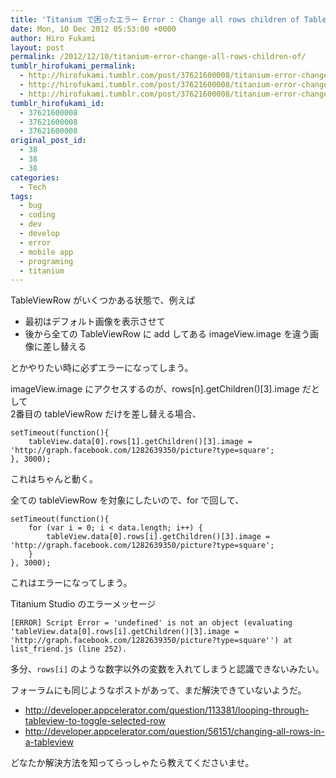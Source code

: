 ```yaml
---
title: 'Titanium で困ったエラー Error : Change all rows children of TableView'
date: Mon, 10 Dec 2012 05:53:00 +0000
author: Hiro Fukami
layout: post
permalink: /2012/12/10/titanium-error-change-all-rows-children-of/
tumblr_hirofukami_permalink:
  - http://hirofukami.tumblr.com/post/37621600008/titanium-error-change-all-rows-children-of
  - http://hirofukami.tumblr.com/post/37621600008/titanium-error-change-all-rows-children-of
  - http://hirofukami.tumblr.com/post/37621600008/titanium-error-change-all-rows-children-of
tumblr_hirofukami_id:
  - 37621600008
  - 37621600008
  - 37621600008
original_post_id:
  - 38
  - 38
  - 38
categories:
  - Tech
tags:
  - bug
  - coding
  - dev
  - develop
  - error
  - mobile app
  - programing
  - titanium
---
```

TableViewRow がいくつかある状態で、例えば

*   最初はデフォルト画像を表示させて
*   後から全ての TableViewRow に add してある imageView.image を違う画像に差し替える

とかやりたい時に必ずエラーになってしまう。

imageView.image にアクセスするのが、rows[n].getChildren()[3].image だとして  
2番目の tableViewRow だけを差し替える場合、

<pre><code class="prettyprint linenums">setTimeout(function(){
    tableView.data[0].rows[1].getChildren()[3].image = 'http://graph.facebook.com/1282639350/picture?type=square';
}, 3000);
</code></pre>

これはちゃんと動く。

全ての tableViewRow を対象にしたいので、for で回して、

<pre><code class="prettyprint linenums">setTimeout(function(){
    for (var i = 0; i &lt; data.length; i++) {
        tableView.data[0].rows[i].getChildren()[3].image = 'http://graph.facebook.com/1282639350/picture?type=square';
    }
}, 3000);
</code></pre>

これはエラーになってしまう。

Titanium Studio のエラーメッセージ

    [ERROR] Script Error = 'undefined' is not an object (evaluating 'tableView.data[0].rows[i].getChildren()[3].image = 'http://graph.facebook.com/1282639350/picture?type=square'') at list_friend.js (line 252).
    

多分、`rows[i]` のような数字以外の変数を入れてしまうと認識できないみたい。

フォーラムにも同じようなポストがあって、まだ解決できていないようだ。

*   <a href="http://developer.appcelerator.com/question/113381/looping-through-tableview-to-toggle-selected-row" target="_blank">http://developer.appcelerator.com/question/113381/looping-through-tableview-to-toggle-selected-row</a>
*   <a href="http://developer.appcelerator.com/question/56151/changing-all-rows-in-a-tableview" target="_blank">http://developer.appcelerator.com/question/56151/changing-all-rows-in-a-tableview</a>

どなたか解決方法を知ってらっしゃたら教えてくださいませ。